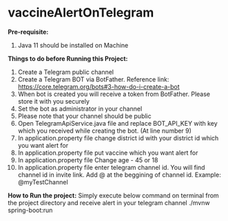 # vaccineAlertOnTelegram


**Pre-requisite:**
  1. Java 11 should be installed on Machine

**Things to do before Running this Project:**
  1. Create a Telegram public channel
  2. Create a Telegram BOT via BotFather. Reference link: https://core.telegram.org/bots#3-how-do-i-create-a-bot
  3. When bot is created you will receive a token from BotFather. Please store it with you securely
  4. Set the bot as administrator in your channel
  5. Please note that your channel should be public
  6. Open TelegramApiService.java file and replace BOT_API_KEY with key which you received while creating the bot. (At line number 9)
  7. In application.property file change district id with your district id which you want alert for
  8. In application.property file put vaccine which you want alert for
  9. In application.property file Change age - 45 or 18
  10. In application.property file enter telegram channel id. You will find channel id in invite link. Add @ at the beggining of channel id. Example: @myTestChannel

**How to Run the project:**
Simply execute below command on terminal from the project directory and receive alert in your telegram channel
./mvnw spring-boot:run
